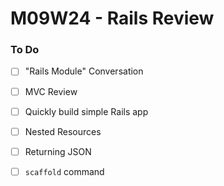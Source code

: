 # M09W24 - Rails Review

### To Do
- [ ] "Rails Module" Conversation
- [ ] MVC Review
- [ ] Quickly build simple Rails app
- [ ] Nested Resources
- [ ] Returning JSON
- [ ] `scaffold` command





















